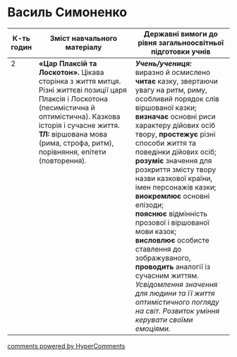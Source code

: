 <div id="hypercomments_widget" class="js-hypercomments-widget invisible"></div>

# Василь Симоненко

<table>
  <tr>
    <td width="10%" align="center"><b>К-ть годин</b></td>
    <td width="45%" align="center"><b>Зміст навчального матеріалу</b></td>
    <td width="45%" align="center"><b>Державні вимоги до рівня загальноосвітньої підготовки учнів</b></td>
  </tr>
<tbody>
  <tr>
<td width="10%" style="vertical-align:top !important;">2</td>
    <td width="45%" style="vertical-align:top !important;">
<b>«Цар Плаксій та Лоскотон».</b> Цікава сторінка з життя митця. Різні життєві позиції царя Плаксія і Лоскотона (песимістична й оптимістична). Казкова історія і сучасне життя. <br>
<b>ТЛ:</b> віршована мова (рима, строфа, ритм), порівняння, епітети (повторення). 
</td>
    <td width="45%" style="vertical-align:top !important;">
<i><b>Учень/учениця:</b></i><br>
виразно й осмислено <b>читає</b> казку, звертаючи увагу на ритм, риму, особливий порядок слів віршованої казки;<br> 
<b>визначає</b> основні риси характеру дійових осіб твору, <b>простежує</b> різні способи життя та поведінки дійових осіб;
<b>розуміє</b> значення для розкриття змісту твору назви казкової країни, імен персонажів казки;<br>
<b>виокремлює</b> основні епізоди;<br>
<b>пояснює</b> відмінність прозової і віршованої мови казок;<br> 
<b>висловлює</b> особисте ставлення до зображуваного, <b>проводить</b> аналогії із сучасним життям.<br> 
<i>Усвідомлення значення для людини та її життя оптимістичного погляду на світ. Розвиток уміння керувати своїми емоціями.</i></td>
  </tr>
</tbody>
</table>

<div class="js-hypercomments-container">
<a href="http://hypercomments.com" class="hc-link" title="comments widget">comments powered by HyperComments</a>
</div>